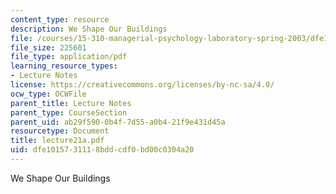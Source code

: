 ```yaml
---
content_type: resource
description: We Shape Our Buildings
file: /courses/15-310-managerial-psychology-laboratory-spring-2003/dfe1015731118bddcdf0bd00c0304a20_lecture21a.pdf
file_size: 225601
file_type: application/pdf
learning_resource_types:
- Lecture Notes
license: https://creativecommons.org/licenses/by-nc-sa/4.0/
ocw_type: OCWFile
parent_title: Lecture Notes
parent_type: CourseSection
parent_uid: ab29f590-0b4f-7d55-a0b4-21f9e431d45a
resourcetype: Document
title: lecture21a.pdf
uid: dfe10157-3111-8bdd-cdf0-bd00c0304a20
---
```

We Shape Our Buildings